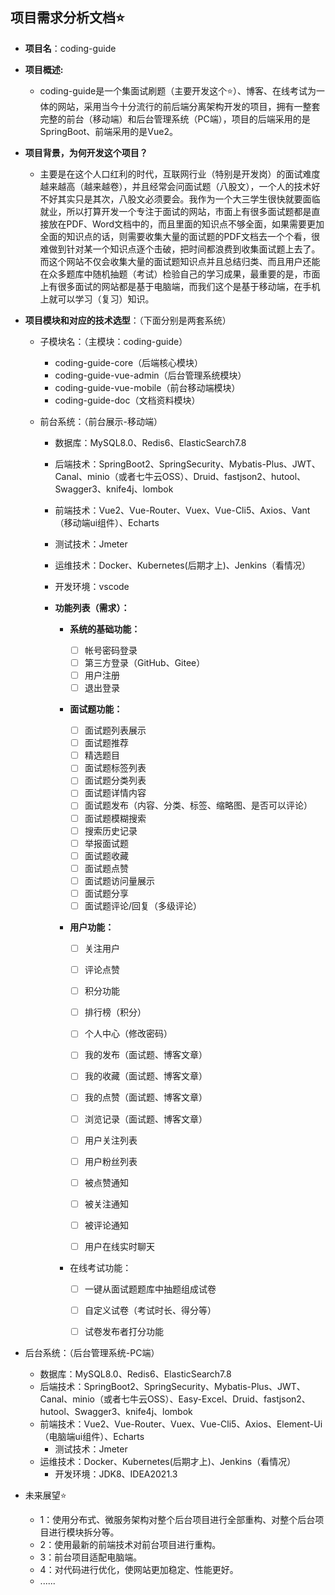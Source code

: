 

## 项目需求分析文档⭐

- **项目名**：coding-guide

- **项目概述:**

    - coding-guide是一个集面试刷题（主要开发这个⭐）、博客、在线考试为一体的网站，采用当今十分流行的前后端分离架构开发的项目，拥有一整套完整的前台（移动端）和后台管理系统（PC端），项目的后端采用的是SpringBoot、前端采用的是Vue2。

- **项目背景，为何开发这个项目？**

    - 主要是在这个人口红利的时代，互联网行业（特别是开发岗）的面试难度越来越高（越来越卷），并且经常会问面试题（八股文），一个人的技术好不好其实只是其次，八股文必须要会。我作为一个大三学生很快就要面临就业，所以打算开发一个专注于面试的网站，市面上有很多面试题都是直接放在PDF、Word文档中的，而且里面的知识点不够全面，如果需要更加全面的知识点的话，则需要收集大量的面试题的PDF文档去一个个看，很难做到针对某一个知识点逐个击破，把时间都浪费到收集面试题上去了。而这个网站不仅会收集大量的面试题知识点并且总结归类、而且用户还能在众多题库中随机抽题（考试）检验自己的学习成果，最重要的是，市面上有很多面试的网站都是基于电脑端，而我们这个是基于移动端，在手机上就可以学习（复习）知识。

- **项目模块和对应的技术选型**：（下面分别是两套系统）

    - 子模块名：（主模块：coding-guide）

        - coding-guide-core（后端核心模块）
        - coding-guide-vue-admin（后台管理系统模块）
        - coding-guide-vue-mobile（前台移动端模块）
        - coding-guide-doc（文档资料模块）

    - 前台系统：（前台展示-移动端）

        - 数据库：MySQL8.0、Redis6、ElasticSearch7.8

        - 后端技术：SpringBoot2、SpringSecurity、Mybatis-Plus、JWT、Canal、minio（或者七牛云OSS）、Druid、fastjson2、hutool、Swagger3、knife4j、lombok

        - 前端技术：Vue2、Vue-Router、Vuex、Vue-Cli5、Axios、Vant（移动端ui组件）、Echarts

        - 测试技术：Jmeter

        - 运维技术：Docker、Kubernetes(后期才上)、Jenkins（看情况）

        - 开发环境：vscode

        - **功能列表（需求）：**

            - **系统的基础功能：**

                - [ ] 帐号密码登录
                - [ ] 第三方登录（GitHub、Gitee）
                - [ ] 用户注册
                - [ ] 退出登录

            - **面试题功能：**

                - [ ] 面试题列表展示
                - [ ] 面试题推荐
                - [ ] 精选题目
                - [ ] 面试题标签列表
                - [ ] 面试题分类列表
                - [ ] 面试题详情内容
                - [ ] 面试题发布（内容、分类、标签、缩略图、是否可以评论）
                - [ ] 面试题模糊搜索
                - [ ] 搜索历史记录
                - [ ] 举报面试题
                - [ ] 面试题收藏
                - [ ] 面试题点赞
                - [ ] 面试题访问量展示
                - [ ] 面试题分享
                - [ ] 面试题评论/回复（多级评论）

            - **用户功能：**

                - [ ] 关注用户

                - [ ] 评论点赞
                - [ ] 积分功能
                - [ ] 排行榜（积分）

                - [ ] 个人中心（修改密码）

                - [ ] 我的发布（面试题、博客文章）

                - [ ] 我的收藏（面试题、博客文章）

                - [ ] 我的点赞（面试题、博客文章）

                - [ ] 浏览记录（面试题、博客文章）

                - [ ] 用户关注列表

                - [ ] 用户粉丝列表

                - [ ] 被点赞通知

                - [ ] 被关注通知

                - [ ] 被评论通知

                - [ ] 用户在线实时聊天

            - 在线考试功能：

                - [ ] 一键从面试题题库中抽题组成试卷
                - [ ] 自定义试卷（考试时长、得分等）
                - [ ] 试卷发布者打分功能



- 后台系统：（后台管理系统-PC端）

    - 数据库：MySQL8.0、Redis6、ElasticSearch7.8
    - 后端技术：SpringBoot2、SpringSecurity、Mybatis-Plus、JWT、Canal、minio（或者七牛云OSS）、Easy-Excel、Druid、fastjson2、hutool、Swagger3、knife4j、lombok
    - 前端技术：Vue2、Vue-Router、Vuex、Vue-Cli5、Axios、Element-Ui（电脑端ui组件）、Echarts
        - 测试技术：Jmeter
    - 运维技术：Docker、Kubernetes(后期才上)、Jenkins（看情况）
        - 开发环境：JDK8、IDEA2021.3



- 未来展望⭐
    - 1：使用分布式、微服务架构对整个后台项目进行全部重构、对整个后台项目进行模块拆分等。
    - 2：使用最新的前端技术对前台项目进行重构。
    - 3：前台项目适配电脑端。
    - 4：对代码进行优化，使网站更加稳定、性能更好。
    - ......

